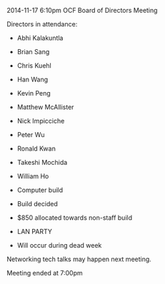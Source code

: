 2014-11-17 6:10pm
OCF Board of Directors Meeting

Directors in attendance:
- Abhi Kalakuntla <abhik>
- Brian Sang <baisang>
- Chris Kuehl <ckuehl>
- Han Wang <wanghan>
- Kevin Peng <kpengboy>
- Matthew McAllister <mattmcal>
- Nick Impicciche <nickimp>
- Peter Wu <peterwu>
- Ronald Kwan <rkwan>
- Takeshi Mochida <tmochida>
- William Ho <willh>

- Computer build
 - Build decided
  - $850 allocated towards non-staff build

- LAN PARTY
 - Will occur during dead week

Networking tech talks may happen next meeting.

Meeting ended at 7:00pm
